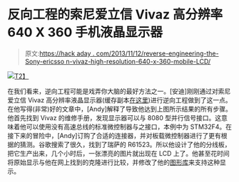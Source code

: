 # 反向工程的索尼爱立信 Vivaz 高分辨率 640 X 360 手机液晶显示器

> 原文:[https://hack aday . com/2013/11/12/reverse-engineering-the-Sony-ericsso n-vivaz-high-resolution-640-x-360-mobile-LCD/](https://hackaday.com/2013/11/12/reverse-engineering-the-sony-ericsson-vivaz-high-resolution-640-x-360-cellphone-lcd/)

[![](../Images/c031f104198f194bdc7e233174574d1e.png)T2】](http://hackaday.com/wp-content/uploads/2013/11/connected_f4.jpg)

在我们看来，逆向工程可能是戏弄你大脑的最好方法之一。[安迪]刚刚通过对索尼爱立信 Vivaz 高分辨率液晶显示器(缓存副本[在这里](http://andybrown.me.uk.nyud.net/wk/2013/10/19/vivaz-u5-lcd/))进行逆向工程做到了这一点。在他写得(非常)好的文章中，[Andy]解释了导致他达到上图所示结果的所有步骤。他首先找到 Vivaz 的维修手册，发现显示器可以与 8080 型并行信号接口。这意味着他可以使用没有高速总线的标准微控制器与之接口，本例中为 STM32F4。在接下来的冒险中，[Andy]订购了合适的连接器，并对板载微控制器进行了更有根据的猜测。谷歌搜索了很久，找到了瑞萨的 R61523。所以他设计了他的分线板，把它生产出来，几个小时后，一张漂亮的图片就出现在 LCD 上了。他甚至花时间将原始显示与他在网上找到的克隆进行比较，并修改了他的[图形库](http://andybrown.me.uk/wk/downloads/)来支持这种显示。